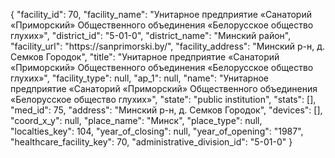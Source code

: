 {
    "facility_id": 70,
    "facility_name": "Унитарное предприятие «Санаторий «Приморский» Общественного объединения «Белорусское общество глухих»",
    "district_id": "5-01-0",
    "district_name": "Минский район",
    "facility_url": "https:\/\/sanprimorski.by\/",
    "facility_address": "Минский р-н, д. Семков Городок",
    "title": "Унитарное предприятие «Санаторий «Приморский» Общественного объединения «Белорусское общество глухих»",
    "facility_type": null,
    "ap_1": null,
    "name": "Унитарное предприятие «Санаторий «Приморский» Общественного объединения «Белорусское общество глухих»",
    "state": "public institution",
    "stats": [],
    "med_id": 75,
    "address": "Минский р-н, д. Семков Городок",
    "devices": [],
    "coord_x_y": null,
    "place_name": "Минск",
    "place_type": null,
    "localties_key": 104,
    "year_of_closing": null,
    "year_of_opening": "1987",
    "healthcare_facility_key": 70,
    "administrative_division_id": "5-01-0"
}